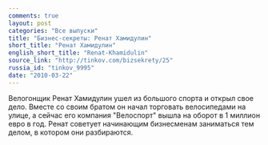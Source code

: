 ```yaml
---
comments: true
layout: post
categories: "Все выпуски"
title: "Бизнес-секреты: Ренат Хамидулин"
short_title: "Ренат Хамидулин"
english_short_title: "Renat-Khamidulin"
source_link: "http://tinkov.com/bizsekrety/25"
russia_id: "tinkov_9995"
date: "2010-03-22"
---
```

Велогонщик Ренат Хамидулин ушел из большого спорта и открыл свое дело. Вместе со своим братом он начал торговать велосипедами на улице, а сейчас его компания "Велоспорт" вышла на оборот в 1 миллион евро в год. Ренат советует начинающим бизнесменам заниматься тем делом, в котором они разбираются.
